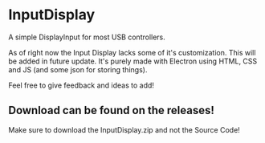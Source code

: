 # InputDisplay
A simple DisplayInput for most USB controllers.

As of right now the Input Display lacks some of it's customization. This will be added in future update.
It's purely made with Electron using HTML, CSS and JS (and some json for storing things). 

Feel free to give feedback and ideas to add!

## Download can be found on the releases!
Make sure to download the InputDisplay.zip and not the Source Code!
